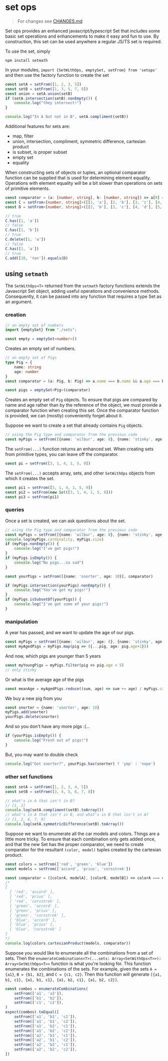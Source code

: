 # set ops

> For changes see [CHANGES.md](./CHANGES.md)

Set ops provides an enhanced javascript/typescript Set that includes some basic set operations and enhancements to make it easy and fun to use. By construction, this set can be used anywhere a regular JS/TS set is required.

To use the set, simply
```shell
npm install setmath
```

In your modules, `import {SetWithOps, emptySet, setFrom} from 'setops'` and then use the factory function to create the set
```ts
const setA = setFrom([1, 2, 3, 5])
const setB = setFrom([1, 3, 5, 7, 8])
const union = setA.union(setB)
if (setA.intersection(setB).nonEmpty()) {
    console.log("they intersect!")
}

console.log("In A but not in B", setA.compliment(setB))
```

Additional features for sets are:
 - map, filter
 - union, intersection, compliment, symmetric difference, cartesian product
 - is subset, is proper subset
 - empty set
 - equality

When constructing sets of objects or tuples, an optional comparator function can be supplied
that is used for determining element equality. Operations with element equality will be a bit
slower than operations on sets of primitive elements.

```ts
const comparator = (a: [number, string], b: [number, string]) => a[0] === b[0] && a[1] === b[1]
const C = setFrom<[number, string]>([[1, 'a'], [2, 'b'], [3, 'c'], [4, 'd'], [5, 'e'], [6, 'f'], [7, 'g']], comparator)
const D = setFrom<[number, string]>([[2, 'b'], [3, 'c'], [4, 'd'], [5, 'e'], [6, 'f'], [7, 'g'], [10, 'ten']], comparator)

// true
C.has([1, 'a'])
// false
C.has([1, 'b'])
// true
C.delete([1, 'a'])
// false
C.has([1, 'a'])
// true
C.add([10, 'ten']).equals(D)
```

## using `setmath`

The `SetWithOps<T>` returned from the `setmath` factory functions extends the Javascript Set object, adding useful operations and convenience methods. Consequently, it can be passed into any function that requires a type Set as an argument.

### creation

```ts
// an empty set of numbers
import {emptySet} from "./sets";

const empty = emptySet<number>()
```
Creates an empty set of numbers.

```ts
// an empty set of Pigs
type Pig = {
    name: string
    age: number
}
const comparator = (a: Pig, b: Pig) => a.name === b.name && a.age === b.age

const pigs = emptySet<Pig>(comparator)
```
Creates an empty set of `Pig` objects. To ensure that pigs are compared by name and age rather than by the reference of the object, we must provide a comparator function when creating this set. Once the comparator function is provided, we can (mostly) conveniently forget about it.

Suppose we want to create a set that already contains `Pig` objects.
```ts
// using the Pig type and comparator from the previous code
const myPigs = setFrom([{name: 'wilbur', age: 8}, {name: 'stinky', age: 3}], comparator)
```

The `setFrom(...)` function returns an enhanced set. When creating sets from primitive types, you can leave off the comparator.
```ts
const pi = setFrom([3, 1, 4, 1, 5, 9])
```

The `setFrom(...)` accepts array, sets, and other `SetWithOps` objects from which it creates the set.
```ts
const pi1 = setFrom([3, 1, 4, 1, 5, 9])
const pi2 = setFrom(new Set([3, 1, 4, 1, 5, 9]))
const pi3 = setFrom(pi1)
```

### queries

Once a set is created, we can ask questions about the set.
```ts
// using the Pig type and comparator from the previous code
const myPigs = setFrom([{name: 'wilbur', age: 8}, {name: 'stinky', age: 3}], comparator)
console.log(myPigs.cardinality, myPigs.size)
if (myPigs.nonEmpty()) {
    console.log("I've got pigs!")
}
if (myPigs.isEmpty()) {
    console.log("No pigs...so sad")
}

const yourPigs = setFrom([{name: 'snorter', age: 10}], comparator)

if (myPigs.intersection(yourPigs).nonEmpty()) {
    console.log("You've got my pigs!")
}
if (myPigs.isSubsetOf(yourPigs)) {
    console.log("I've got some of your pigs!")
}
```

### manipulation
A year has passed, and we want to update the age of our pigs.

```ts
const myPigs = setFrom([{name: 'wilbur', age: 8}, {name: 'stinky', age: 3}], comparator)
const myAgedPigs = myPigs.map(pig => ({...pig, age: pig.age+1}))
```

And now, which pigs are younger than 5 years
```ts
const myYoungPigs = myPigs.filter(pig => pig.age < 5)
// only stinky
```

Or what is the average age of the pigs
```ts
const meanAge = myAgedPigs.reduce((sum, age) => sum += age) / myPigs.cardinality
```

We buy a new pig from you
```ts
const snorter = {name: 'snorter', age: 10}
myPigs.add(snorter)
yourPigs.delete(snorter)
```
And so you don't have any more pigs :(...
```ts
if (yourPigs.isEmpty()) {
    console.log("Fresh out of pigs!")
}
```

But, you may want to double check
```ts
console.log("Got snorter?", yourPigs.has(snorter) ? 'yep' : 'nope')
```

### other set functions

```ts
const setA = setFrom([1, 2, 3, 4, 5])
const setB = setFrom([3, 4, 5, 6, 7, 8])

// what's in A that isn't in B?  
// [1, 2]
console.log(setA.compliment(setB).toArray())
// what's in A that isn't in B, and what's in B that isn't in A?  
// [1, 2, 6, 7, 8]
console.log(setA.symmetricDifference(setB).toArray())
```

Suppose we want to enumerate all the car models and colors. Things are a little more tricky. To ensure that each combination only gets added once, and that the new Set has the proper comparator, we need to create comparator for the resultant `(color, model)` tuples created by the cartesian product.
```ts
const colors = setFrom(['red', 'green', 'blue'])
const models = setFrom(['accord', 'prius', 'corsstrek'])

const comparator = ([colorA, modelA], [colorB, modelB]) => colorA === colorB && modelA === modelB
/*
[
  [ 'red', 'accord' ],
  [ 'red', 'prius' ],
  [ 'red', 'corsstrek' ],
  [ 'green', 'accord' ],
  [ 'green', 'prius' ],
  [ 'green', 'corsstrek' ],
  [ 'blue', 'accord' ],
  [ 'blue', 'prius' ],
  [ 'blue', 'corsstrek' ]
]
*/
console.log(colors.cartesianProduct(models, comparator))
```

Suppose you would like to enumerate all the combinations from a set of sets. Then the `enumerateCombinations<T>(...sets: Array<SetWithOps<T>>): Array<SetWithOps<T>>` function is what you're looking for. This function enumerates the combinations of the sets. For example, given the sets `A = {a1}`, `B = {b1, b2}`, and `C = {c1, c2}`. Then this function will generate `[{a1, b1, c1}, {a1, b1, c1}, {a1, b2, c1}, {a1, b2, c2}]`.

```ts
const combos = enumerateCombinations(
    setFrom(['a1', 'a2']),
    setFrom(['b1', 'b2']),
    setFrom(['c1', 'c2']),
)
expect(combos).toEqual([
    setFrom(['a1', 'b1', 'c1']),
    setFrom(['a1', 'b1', 'c2']),
    setFrom(['a1', 'b2', 'c1']),
    setFrom(['a1', 'b2', 'c2']),
    setFrom(['a2', 'b1', 'c1']),
    setFrom(['a2', 'b1', 'c2']),
    setFrom(['a2', 'b2', 'c1']),
    setFrom(['a2', 'b2', 'c2']),
])
```